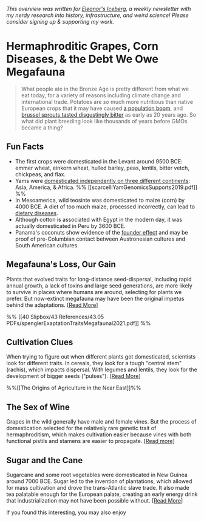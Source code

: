 <cite>This overview was written for [Eleanor's Iceberg](http://newsletter.eleanorkonik.com/), a weekly newsletter with my nerdy research into history, infrastructure, and weird science! Please consider signing up & supporting my work.</cite>

# Hermaphroditic Grapes, Corn Diseases, & the Debt We Owe Megafauna 

> What people ate in the Bronze Age is pretty different from what we eat today, for a variety of reasons including climate change and international trade. Potatoes are *so* much more nutritious than native European crops that it may have caused [a population boom](https://www.history-magazine.com/potato.html), and [brussel sprouts tasted disgustingly bitter](https://www.npr.org/sections/thesalt/2019/10/30/773457637/from-culinary-dud-to-stud-how-dutch-plant-breeders-built-our-brussels-sprouts-bo) as early as 20 years ago. So what did plant breeding look like thousands of years before GMOs became a thing?  

## Fun Facts
 
- The first crops were domesticated in the Levant around 9500 BCE: emmer wheat, einkorn wheat, hulled barley, peas, lentils, bitter vetch, chickpeas, and flax. 
- Yams were [domesticated independently on three different continents](https://advances.sciencemag.org/content/5/5/eaaw1947): Asia, America, & Africa. %% [[scarcelliYamGenomicsSupports2019.pdf]] %%
- In Mesoamerica, wild teosinte was domesticated to maize (corn) by 4000 BCE. A diet of too much maize, processed incorrectly, can lead to [dietary diseases](https://www.southernfoodways.org/malnourished-cultural-ignorance-paved-the-way-for-pellagra/).
- Although cotton is associated with Egypt in the modern day, it was actually domesticated in Peru by 3600 BCE. 
- Panama's coconuts show evidence of the [founder effect](https://en.wikipedia.org/wiki/Founder_effect) and may be proof of pre-Columbian contact between Austronesian cultures and South American cultures.

## Megafauna's Loss, Our Gain 
Plants that evolved traits for long-distance seed-dispersal, including rapid annual growth, a lack of toxins and large seed generations, are more likely to survive in places where humans are around, selecting for plants we prefer. But now-extinct megafauna may have been the original impetus behind the adaptations. [[Read More](https://www.shh.mpg.de/1971560/spengler-plant-domestication?c=1935799)] 

%% [[40 Slipbox/43 References/43.05 PDFs/spenglerExaptationTraitsMegafaunal2021.pdf]] %%

## Cultivation Clues
When trying to figure out when different plants got domesticated, scientists look for different traits. In cereals, they look for a tough "central stem" (rachis), which impacts dispersal. With legumes and lentils, they look for the development of bigger seeds ("pulses"). [[Read More](https://www.journals.uchicago.edu/doi/10.1086/659307)] 

%%[[The Origins of Agriculture in the Near East]]%%

## The Sex of Wine
Grapes in the wild generally have male and female vines. But the process of domestication selected for the relatively rare genetic trait of hermaphroditism, which makes cultivation easier because vines with both functional pistils and stamens are easier to propagate. [[Read more](https://www.everwonderwine.com/blog/2018/1/19/did-you-know-wine-grapes-are-hermaphroditic)]

## Sugar and the Cane 
Sugarcane and some root vegetables were domesticated in New Guinea around 7000 BCE. Sugar led to the invention of plantations, which allowed for mass cultivation and drove the trans-Atlantic slave trade. It also made tea palatable enough for the European palate, creating an early energy drink that industrialization may not have been possible without. [[Read More](https://www.amazon.com/Sugar-Changed-World-Slavery-Freedom/dp/0544582470)]

<div class=infobox>If you found this interesting, you may also enjoy </div>